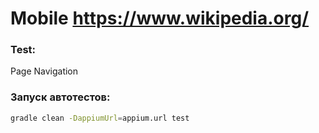 
# Mobile https://www.wikipedia.org/
### Test:
Page Navigation

### Запуск автотестов:
```bash
gradle clean -DappiumUrl=appium.url test
```



